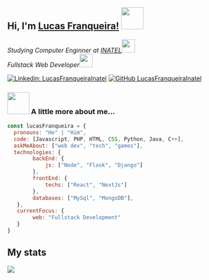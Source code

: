 <h2> Hi, I'm <a href="https://LucasFranqueiraInatel.github.io" target="_blank">Lucas Franqueira!</a> <img src="https://media.giphy.com/media/4T3tuAa2WLJJEF8DSr/giphy.gif" width="50"></h2>
<p><em>Studying Computer Enginner at <a href="http://www.inatel.br" target="_blank">INATEL</a><img src="https://media.giphy.com/media/MB75OzWrpUMOWfBHg0/giphy.gif" width="30"></br>
  Fullstack Web Developer<img src="https://media.giphy.com/media/HCwnYWnMgLZUW1BtP2/giphy.gif" width="30">
</em></p>

[![Linkedin: LucasFranqueiraInatel](https://img.shields.io/badge/-LucasFranqueiraInatel-blue?style=flat-square&logo=Linkedin&logoColor=white&link=https://www.linkedin.com/in/LucasFranqueiraInatel/)](https://www.linkedin.com/in/lucas-franqueira-5a5b64261/)
[![GitHub LucasFranqueiraInatel](https://img.shields.io/github/followers/LucasFranqueiraInatel?label=follow&style=social)](https://github.com/LucasFranqueiraInatel)


### <img src="https://media.giphy.com/media/VgCDAzcKvsR6OM0uWg/giphy.gif" width="50"> A little more about me...  

```javascript
const lucasFranqueira = {
  pronouns: "He" | "Him",
  code: [Javascript, PHP, HTML, CSS, Python, Java, C++],
  askMeAbout: ["web dev", "tech", "games"],
  technologies: {
        backEnd: {
            js: ["Node", "Flask", "Django"]
        },
        frontEnd: {
            techs: ["React", "NextJs"]
        },
        databases: ["MySql", "MongoDB"],
   },
   currentFocus: {
        web: "Fullstack Development"
   }
}
```

<h2>My stats</h2>

<img src="https://github-readme-stats.vercel.app/api?username=LucasFranqueiraInatel&show_icons=true&title_color=783c00&text_color=af552e&icon_color=783c00&bg_color=f8efd4&cache_seconds=2300">
